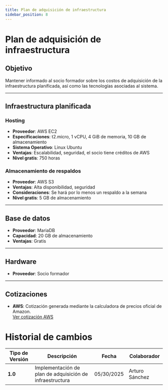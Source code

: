 ```yaml
---
title: Plan de adquisición de infraestructura
sidebar_position: 8
---
```


# Plan de adquisición de infraestructura

## Objetivo

Mantener informado al socio formador sobre los costos de adquisición de la infraestructura planificada, así como las tecnologías asociadas al sistema.

---

## Infraestructura planificada

### Hosting

- **Proveedor**: AWS EC2  
- **Especificaciones**: t2.micro, 1 vCPU, 4 GiB de memoria, 10 GB de almacenamiento  
- **Sistema Operativo**: Linux Ubuntu
- **Ventajas**: Escalabilidad, seguridad, el socio tiene créditos de AWS 
- **Nivel gratis**: 750 horas  

### Almacenamiento de respaldos

- **Proveedor**: AWS S3  
- **Ventajas**: Alta disponibilidad, seguridad  
- **Consideraciones**: Se hará por lo menos un respaldo a la semana  
- **Nivel gratis**: 5 GB de almacenamiento  

---

## Base de datos

- **Proveedor**: MariaDB 
- **Capacidad**: 20 GB de almacenamiento  
- **Ventajas**: Gratis  

---

## Hardware

- **Proveedor**: Socio formador


---

## Cotizaciones

- **AWS**: Cotización generada mediante la calculadora de precios oficial de Amazon.  
  [Ver cotización AWS](https://drive.google.com/file/d/1Ey0RAPLCcacJTQDKdy0Y2XiYEu_3BNdi/view?usp=drive_link)


# Historial de cambios

| **Tipo de Versión** | **Descripción**                                             | **Fecha** | **Colaborador**            |
| ------------------- | ----------------------------------------------------------- | --------- | -------------------------- |
| **1.0**             | Implementación de plan de adquisición de infraestructura                         | 05/30/2025 | Arturo Sánchez               |
